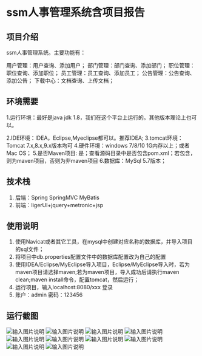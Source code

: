 # ssm人事管理系统含项目报告

## 项目介绍
ssm人事管理系统。主要功能有：

用户管理：用户查询、添加用户；
部门管理：部门查询、添加部门；
职位管理：职位查询、添加职位；
员工管理：员工查询、添加员工；
公告管理：公告查询、添加公告；
下载中心：文档查询、上传文档；

## 环境需要
1.运行环境：最好是java jdk 1.8，我们在这个平台上运行的。其他版本理论上也可以。

2.IDE环境：IDEA，Eclipse,Myeclipse都可以。推荐IDEA;
3.tomcat环境：Tomcat 7.x,8.x,9.x版本均可
4.硬件环境：windows 7/8/10 1G内存以上；或者 Mac OS；
5.是否Maven项目: 是；查看源码目录中是否包含pom.xml；若包含，则为maven项目，否则为非maven项目
6.数据库：MySql 5.7版本；

## 技术栈
1. 后端：Spring SpringMVC MyBatis
2. 前端：ligerUI+jquery+metronic+jsp

## 使用说明
1. 使用Navicat或者其它工具，在mysql中创建对应名称的数据库，并导入项目的sql文件；
2. 将项目中db.properties配置文件中的数据库配置改为自己的配置
3. 使用IDEA/Eclipse/MyEclipse导入项目，Eclipse/MyEclipse导入时，若为maven项目请选择maven;若为maven项目，导入成功后请执行maven clean;maven install命令，配置tomcat，然后运行；
4. 运行项目，输入localhost:8080/xxx 登录
5. 账户：admin  密码：123456

## 运行截图
![输入图片说明](https://images.gitee.com/uploads/images/2021/0817/183550_d884dbb1_9599873.jpeg "WechatIMG1944.jpeg")
![输入图片说明](https://images.gitee.com/uploads/images/2021/0817/183652_fe9a7549_9599873.jpeg "WechatIMG1945.jpeg")
![输入图片说明](https://images.gitee.com/uploads/images/2021/0817/183700_386a86d6_9599873.jpeg "WechatIMG1946.jpeg")
![输入图片说明](https://images.gitee.com/uploads/images/2021/0817/183710_19a30f79_9599873.jpeg "WechatIMG1947.jpeg")
![输入图片说明](https://images.gitee.com/uploads/images/2021/0817/183718_1d9a9d49_9599873.jpeg "WechatIMG1948.jpeg")
![输入图片说明](https://images.gitee.com/uploads/images/2021/0817/183726_fd3ae724_9599873.jpeg "WechatIMG1949.jpeg")
![输入图片说明](https://images.gitee.com/uploads/images/2021/0817/183735_c05c95e2_9599873.jpeg "WechatIMG1950.jpeg")
![输入图片说明](https://images.gitee.com/uploads/images/2021/0817/183743_2537fcdd_9599873.jpeg "WechatIMG1951.jpeg")
![输入图片说明](https://images.gitee.com/uploads/images/2021/0817/183755_09b1bed7_9599873.jpeg "WechatIMG1952.jpeg")
![输入图片说明](https://images.gitee.com/uploads/images/2021/0817/183803_90d1f0ad_9599873.jpeg "WX20210713-140213@2x.jpg")


